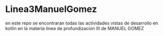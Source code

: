 # Linea3ManuelGomez
en este repo se encontraran todas las actividades vistas de desarrollo en kotlin en la materia linea de profundizacion III de MANUEL GOMEZ
